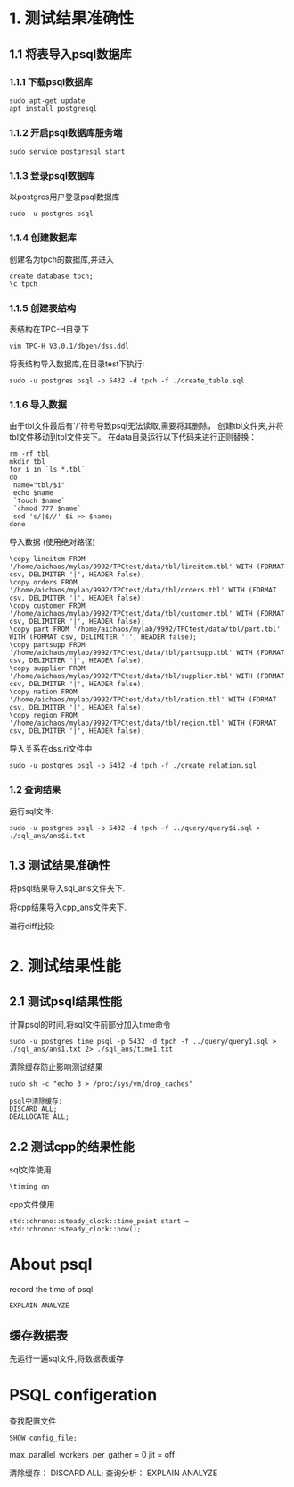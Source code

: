 # 1. 测试结果准确性

## 1.1 将表导入psql数据库

### 1.1.1 下载psql数据库

```
sudo apt-get update
apt install postgresql
```

### 1.1.2 开启psql数据库服务端

```
sudo service postgresql start
```

### 1.1.3 登录psql数据库

以postgres用户登录psql数据库
```
sudo -u postgres psql
```

### 1.1.4 创建数据库

创建名为tpch的数据库,并进入
```
create database tpch;
\c tpch
```

### 1.1.5 创建表结构

表结构在TPC-H目录下
```
vim TPC-H V3.0.1/dbgen/dss.ddl
```

将表结构导入数据库,在目录test下执行:
```
sudo -u postgres psql -p 5432 -d tpch -f ./create_table.sql
```

### 1.1.6 导入数据

由于tbl文件最后有'/'符号导致psql无法读取,需要将其删除，
创建tbl文件夹,并将tbl文件移动到tbl文件夹下。
在data目录运行以下代码来进行正则替换：
```
rm -rf tbl
mkdir tbl
for i in `ls *.tbl`
do
 name="tbl/$i"
 echo $name
 `touch $name`
 `chmod 777 $name`
 sed 's/|$//' $i >> $name;
done
```

导入数据 (使用绝对路径)
```
\copy lineitem FROM '/home/aichaos/mylab/9992/TPCtest/data/tbl/lineitem.tbl' WITH (FORMAT csv, DELIMITER '|', HEADER false);
\copy orders FROM '/home/aichaos/mylab/9992/TPCtest/data/tbl/orders.tbl' WITH (FORMAT csv, DELIMITER '|', HEADER false);
\copy customer FROM '/home/aichaos/mylab/9992/TPCtest/data/tbl/customer.tbl' WITH (FORMAT csv, DELIMITER '|', HEADER false);
\copy part FROM '/home/aichaos/mylab/9992/TPCtest/data/tbl/part.tbl' WITH (FORMAT csv, DELIMITER '|', HEADER false);
\copy partsupp FROM '/home/aichaos/mylab/9992/TPCtest/data/tbl/partsupp.tbl' WITH (FORMAT csv, DELIMITER '|', HEADER false);
\copy supplier FROM '/home/aichaos/mylab/9992/TPCtest/data/tbl/supplier.tbl' WITH (FORMAT csv, DELIMITER '|', HEADER false);
\copy nation FROM '/home/aichaos/mylab/9992/TPCtest/data/tbl/nation.tbl' WITH (FORMAT csv, DELIMITER '|', HEADER false);
\copy region FROM '/home/aichaos/mylab/9992/TPCtest/data/tbl/region.tbl' WITH (FORMAT csv, DELIMITER '|', HEADER false);
```

导入关系在dss.ri文件中
```
sudo -u postgres psql -p 5432 -d tpch -f ./create_relation.sql
```

### 1.2 查询结果
运行sql文件:
```
sudo -u postgres psql -p 5432 -d tpch -f ../query/query$i.sql > ./sql_ans/ans$i.txt
```


## 1.3 测试结果准确性

将psql结果导入sql_ans文件夹下.

将cpp结果导入cpp_ans文件夹下.

进行diff比较:

# 2. 测试结果性能

## 2.1 测试psql结果性能
计算psql的时间,将sql文件前部分加入time命令
```
sudo -u postgres time psql -p 5432 -d tpch -f ../query/query1.sql > ./sql_ans/ans1.txt 2> ./sql_ans/time1.txt
```

清除缓存防止影响测试结果
```
sudo sh -c "echo 3 > /proc/sys/vm/drop_caches"

psql中清除缓存:
DISCARD ALL;
DEALLOCATE ALL;
```


## 2.2 测试cpp的结果性能

sql文件使用
```
\timing on
```

cpp文件使用
```
std::chrono::steady_clock::time_point start = std::chrono::steady_clock::now();
```

# About psql

record the time of psql
```
EXPLAIN ANALYZE
```

## 缓存数据表
先运行一遍sql文件,将数据表缓存



# PSQL configeration

查找配置文件
```
SHOW config_file;
```

max_parallel_workers_per_gather = 0
jit = off

清除缓存：
DISCARD ALL;
查询分析：
EXPLAIN ANALYZE
